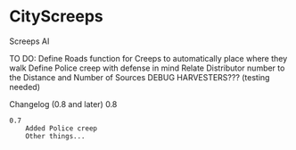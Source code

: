 # CityScreeps
Screeps AI

TO DO:
    Define Roads function for Creeps to automatically place where they walk
    Define Police creep with defense in mind
    Relate Distributor number to the Distance and Number of Sources
    DEBUG HARVESTERS??? (testing needed)
        
        
Changelog (0.8 and later)
    0.8
        
    
    0.7
        Added Police creep
        Other things...
